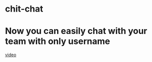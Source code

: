 

# chit-chat

# Now you can easily chat with your team with only username

[video](https://youtu.be/k3usOX8lpUY)



